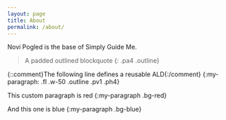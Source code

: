 ```yaml
---
layout: page
title: About
permalink: /about/
---
```


Novi Pogled is the base of Simply Guide Me.

> A padded outlined blockquote
{: .pa4 .outline}

{::comment}The following line defines a reusable ALD{:/comment}
{:my-paragraph: .fl .w-50 .outline .pv1 .ph4}

This custom paragraph is red
{:my-paragraph .bg-red}

And this one is blue
{:my-paragraph .bg-blue}